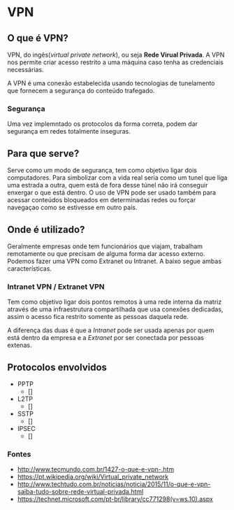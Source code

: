 # VPN 

## O que é VPN?
VPN, do ingês(_virtual private network_), ou seja __Rede Virual Privada__.
A VPN nos permite criar acesso restrito a uma máquina caso tenha as credenciais necessárias.

A VPN é uma conexão estabelecida usando tecnologias de tunelamento que fornecem a segurança do
conteúdo trafegado.

### Segurança
Uma vez implemntado os protocolos da forma correta, podem dar segurança em redes totalmente inseguras.


## Para que serve?
Serve como um modo de segurança, tem como objetivo ligar dois computadores. Para simbolizar com a vida real
seria como um tunel que liga uma estrada a outra,
quem está de fora desse túnel não irá conseguir enxergar o que está dentro.
O uso de VPN pode ser usado também para acessar conteúdos bloqueados em determinadas
redes ou forçar navegaçao como se estivesse em outro país.


## Onde é utilizado?
Geralmente empresas onde tem funcionários que viajam, trabalham remotamente ou que precisam de alguma forma dar acesso externo.
Podemos fazer uma VPN como Extranet ou Intranet. A baixo segue ambas características.

### Intranet VPN / Extranet VPN
Tem como objetivo ligar dois pontos remotos à uma rede interna da matriz através de uma infraestrutura compartilhada que usa 
conexões dedicadas, assim o acesso fica restrito somente as pessoas daquela rede.

A diferença das duas é que a _Intranet_ pode ser usada apenas por quem está dentro da empresa e a _Extranet_ por ser conectada por pessoas
extenas.


## Protocolos envolvidos
* PPTP
    - []
* L2TP
    - []
* SSTP
    - []
* IPSEC
    - []


### Fontes
- http://www.tecmundo.com.br/1427-o-que-e-vpn-.htm
- https://pt.wikipedia.org/wiki/Virtual_private_network
- http://www.techtudo.com.br/noticias/noticia/2015/11/o-que-e-vpn-saiba-tudo-sobre-rede-virtual-privada.html
- https://technet.microsoft.com/pt-br/library/cc771298(v=ws.10).aspx
